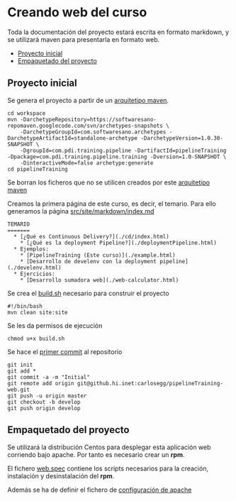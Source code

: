 Creando web del curso
=====================

Toda la documentación del proyecto estará escrita en formato markdown, y se 
utilizará maven para presentarla en formato web.

* [Proyecto inicial](#Proyecto_inicial)
* [Empaquetado del proyecto](#Empaquetado_del_proyecto)

Proyecto inicial
----------------

Se genera el proyecto a partir de un [arquitetipo maven](http://softwaresano-repomaven.googlecode.com/svn/sites/com.softwaresano.archetypes/standalone-archetype/index.html).

```
cd workspace
mvn -DarchetypeRepository=https://softwaresano-repomaven.googlecode.com/svn/archetypes-snapshots \
    -DarchetypeGroupId=com.softwaresano.archetypes -DarchetypeArtifactId=standalone-archetype -DarchetypeVersion=1.0.30-SNAPSHOT \
    -DgroupId=com.pdi.training.pipeline -DartifactId=pipelineTraining -Dpackage=com.pdi.training.pipeline.training -Dversion=1.0-SNAPSHOT \
    -DinteractiveMode=false archetype:generate
cd pipelineTraining
```
Se borran los ficheros que no se utilicen creados por este [arquitetipo maven](http://softwaresano-repomaven.googlecode.com/svn/sites/com.softwaresano.archetypes/standalone-archetype/index.html)

Creamos  la primera página de este curso, es decir,  el temario. Para ello generamos
la página [src/site/markdown/index.md](https://raw.github.com/carlosegg/pipelineTraining-web/develop/src/site/markdown/index.md)

```
TEMARIO
=======
  * [¿Qué es Continuous Delivery?](./cd/index.html)
    * [¿Qué es la deployment Pipeline?](./deploymentPipeline.html)
  * Ejemplos:
    * [PipelineTraining (Este curso)](./example.html)
    * [Desarrollo de develenv con la deployment pipeline](./develenv.html)
  * Ejercicios:
    * [Desarrollo sumadora web](./web-calculator.html)
```

Se crea el [build.sh](https://github.com/carlosegg/pipelineTraining-web/blob/4d483bc36c9eb345d8680a17e8a2bb1f0dd0f0d8/build.sh)
necesario para construir el proyecto 

```
#!/bin/bash
mvn clean site:site
```


Se les da permisos de ejecución

```
chmod u+x build.sh
```
Se hace el [primer commit](https://github.com/carlosegg/pipelineTraining-web/tree/b85f2089db0e359e585135ba12eb0988e0ae26d7) al repositorio

```
git init
git add *
git commit -a -m "Initial"
git remote add origin git@github.hi.inet:carlosegg/pipelineTraining-web.git
git push -u origin master
git checkout -b develop
git push origin develop
```

Empaquetado del proyecto
------------------------

Se utilizará la distribución Centos para desplegar esta aplicación web corriendo bajo apache. Por 
tanto es necesario crear un **rpm**. 

El fichero [web.spec](https://github.com/carlosegg/pipelineTraining-web/blob/develop/src/main/rpm/SPECS/web.spec)
contiene los scripts necesarios para la creación, instalación y desinstalación del
**rpm**.

Además se ha de definir el fichero de [configuración de apache](https://github.com/carlosegg/pipelineTraining-web/blob/b85f2089db0e359e585135ba12eb0988e0ae26d7/src/main/rpm/SOURCES/pipelineTraining/pipelineTraining.conf)
